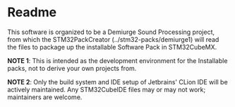 # Readme
This software is organized to be a Demiurge Sound Processing project, from
which the STM32PackCreator (../stm32-packs/demiurge1) will read the files to
package up the installable Software Pack in STM32CubeMX.

**NOTE 1**: This is intended as the development environment for the Installable 
packs, not to derive your own projects from.

**NOTE 2**: Only the build system and IDE setup of Jetbrains' CLion IDE will
be actively maintained. Any STM32CubeIDE files may or may not work; maintainers
are welcome.
